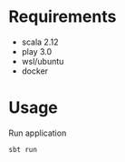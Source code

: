 # Requirements
 - scala 2.12
 - play 3.0
 - wsl/ubuntu
 - docker
# Usage

Run application

```bash
sbt run
```